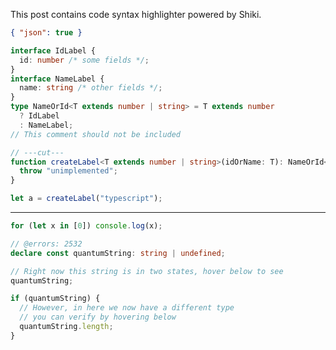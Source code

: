 <Lead>This post contains code syntax highlighter powered by Shiki.</Lead>

```json
{ "json": true }
```

```ts twoslash
interface IdLabel {
  id: number /* some fields */;
}
interface NameLabel {
  name: string /* other fields */;
}
type NameOrId<T extends number | string> = T extends number
  ? IdLabel
  : NameLabel;
// This comment should not be included

// ---cut---
function createLabel<T extends number | string>(idOrName: T): NameOrId<T> {
  throw "unimplemented";
}

let a = createLabel("typescript");
```

---

```ts title="examples/index.ts"
for (let x in [0]) console.log(x);
```

```ts twoslash
// @errors: 2532
declare const quantumString: string | undefined;

// Right now this string is in two states, hover below to see
quantumString;

if (quantumString) {
  // However, in here we now have a different type
  // you can verify by hovering below
  quantumString.length;
}
```
